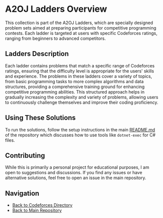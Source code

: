 # A2OJ Ladders Overview

This collection is part of the A2OJ Ladders, which are specially designed problem sets aimed at preparing participants for competitive programming contests. Each ladder is targeted at users with specific Codeforces ratings, ranging from beginners to advanced competitors.

## Ladders Description

Each ladder contains problems that match a specific range of Codeforces ratings, ensuring that the difficulty level is appropriate for the users' skills and experience. The problems in these ladders cover a variety of topics, from basic programming tasks to more complex algorithms and data structures, providing a comprehensive training ground for enhancing competitive programming abilities. This structured approach helps in gradually increasing the complexity and variety of problems, allowing users to continuously challenge themselves and improve their coding proficiency.
<!-- 
### Available Ladders

- [x] [Sheet #1 (Data type - Conditions)](./Sheet%20%231%20(Data%20type%20-%20Conditions)/) - Focuses on fundamental data types and conditional statements. -->

## Using These Solutions

To run the solutions, follow the setup instructions in the main [README.md](/README.md) of the repository which discusses how to use tools like `dotnet-exec` for C# files.

## Contributing

While this is primarily a personal project for educational purposes, I am open to suggestions and discussions. If you find any issues or have alternative solutions, feel free to open an issue in the main repository.

## Navigation

- [Back to Codeforces Directory](/Codeforces)
- [Back to Main Repository](/)
